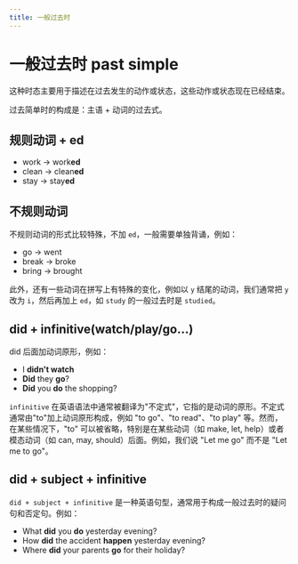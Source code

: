 ```yaml
---
title: 一般过去时
---
```


# 一般过去时 past simple

这种时态主要用于描述在过去发生的动作或状态，这些动作或状态现在已经结束。

过去简单时的构成是：主语 + 动词的过去式。

## 规则动词 + ed

- work -> work**ed**
- clean -> clean**ed**
- stay -> stay**ed**

## 不规则动词

不规则动词的形式比较特殊，不加 `ed`，一般需要单独背诵，例如：

- go -> went
- break -> broke
- bring -> brought

此外，还有一些动词在拼写上有特殊的变化，例如以 `y` 结尾的动词，我们通常把 `y` 改为 `i`，然后再加上 `ed`，如 `study` 的一般过去时是 `studied`。

## did + infinitive(watch/play/go...)

did 后面加动词原形，例如：

- I **didn't watch**
- **Did** they **go**?
- **Did** you **do** the shopping?

`infinitive` 在英语语法中通常被翻译为"不定式"，它指的是动词的原形。不定式通常由"to"加上动词原形构成，例如 "to go"、"to read"、"to play" 等。然而，在某些情况下，"to" 可以被省略，特别是在某些动词（如 make, let, help）或者模态动词（如 can, may, should）后面。例如，我们说 "Let me go" 而不是 "Let me to go"。

## did + subject + infinitive

`did + subject + infinitive` 是一种英语句型，通常用于构成一般过去时的疑问句和否定句。例如：

- What **did** you **do** yesterday evening?
- How **did** the accident **happen** yesterday evening?
- Where **did** your parents **go** for their holiday?
